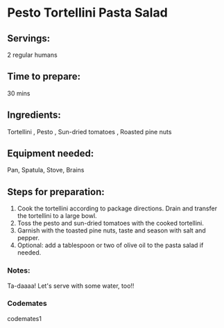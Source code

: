 # Pesto Tortellini Pasta Salad

## Servings: 
2 regular humans

## Time to prepare: 
30 mins

## Ingredients: 
Tortellini , Pesto , Sun-dried tomatoes , Roasted pine nuts 


## Equipment needed: 
Pan, Spatula, Stove, Brains


## Steps for preparation: 
1. Cook the tortellini according to package directions. Drain and transfer the tortellini to a large bowl.
2. Toss the pesto and sun-dried tomatoes with the cooked tortellini.
3. Garnish with the toasted pine nuts, taste and season with salt and pepper.
4. Optional: add a tablespoon or two of olive oil to the pasta salad if needed.



### Notes:
Ta-daaaa! Let's serve with some water, too!!


### Codemates #
codemates1
